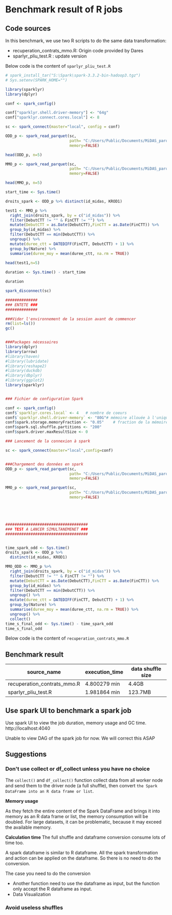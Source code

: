 # Benchmark result of R jobs

## Code sources

In this benchmark, we use two R scripts to do the same data transformation:
- recuperation_contrats_mmo.R: Origin code provided by Dares
- sparlyr_pliu_test.R : update version

Below code is the content of  `sparlyr_pliu_test.R`

```R
# spark_install_tar("S:\Spark\spark-3.3.2-bin-hadoop3.tgz")
# Sys.setenv(SPARK_HOME="")

library(sparklyr)
library(dplyr)

conf <- spark_config()

conf["sparklyr.shell.driver-memory"] <- "64g"
conf["sparklyr.connect.cores.local"] <- 8

sc <- spark_connect(master="local", config = conf)

ODD_p <- spark_read_parquet(sc,
                            path= "C:/Users/Public/Documents/MiDAS_parquet/Vague 2/FNA/odd.parquet",
                            memory=FALSE)

head(ODD_p, n=5)

MMO_p <- spark_read_parquet(sc,
                            path= "C:/Users/Public/Documents/MiDAS_parquet/Vague 2/MMO/mmo.parquet",
                            memory=FALSE)

head(MMO_p, n=5)

start_time <- Sys.time()

droits_spark <- ODD_p %>% distinct(id_midas, KROD1) 

test1 <- MMO_p %>%
  right_join(droits_spark, by = c("id_midas")) %>%
  filter(DebutCTT != "" & FinCTT != "") %>%
  mutate(DebutCTT = as.Date(DebutCTT),FinCTT = as.Date(FinCTT)) %>%
  group_by(id_midas) %>%
  filter(DebutCTT == min(DebutCTT)) %>%
  ungroup() %>%
  mutate(duree_ctt = DATEDIFF(FinCTT, DebutCTT) + 1) %>%
  group_by(Nature) %>%
  summarise(duree_moy = mean(duree_ctt, na.rm = TRUE))
  
head(test1,n=5)

duration <- Sys.time() - start_time

duration

spark_disconnect(sc)

```


```R
##############
### ENTETE ###
##############

###Vider l'environnement de la session avant de commencer
rm(list=ls())
gc()


###Packages nécessaires
library(dplyr)
library(arrow)
#library(haven)
#library(lubridate)
#library(reshape2)
#library(duckdb)
#library(dbplyr)
#library(ggplot2)
library(sparklyr)


### Fichier de configuration Spark

conf <- spark_config()
conf$`sparklyr.cores.local` <- 4   # nombre de coeurs
conf$`sparklyr.shell.driver-memory` <- "80G"# mémoire allouée à l'unique exécuteur en local
conf$spark.storage.memoryFraction <- "0.05"    # fraction de la mémoire allouée au stockage
conf$spark.sql.shuffle.partitions <- "200"     
conf$spark.driver.maxResultSize <- 0           

### Lancement de la connexion à spark

sc <- spark_connect(master="local",config=conf)


###Chargement des données en spark
ODD_p <- spark_read_parquet(sc,
                            path= "C:/Users/Public/Documents/MiDAS_parquet/Vague 2/FNA/odd.parquet",
                            memory=FALSE)

MMO_p <- spark_read_parquet(sc,
                            path= "C:/Users/Public/Documents/MiDAS_parquet/Vague 2/MMO/mmo.parquet",
                            memory=FALSE)





####################################
### TEST A LANCER SIMULTANEMENET ###
####################################


time_spark_odd <- Sys.time()
droits_spark <- ODD_p %>%
  distinct(id_midas, KROD1) 

MMO_ODD <- MMO_p %>%
  right_join(droits_spark, by = c("id_midas")) %>%
  filter(DebutCTT != "" & FinCTT != "") %>%
  mutate(DebutCTT = as.Date(DebutCTT),FinCTT = as.Date(FinCTT)) %>%
  group_by(id_midas) %>%
  filter(DebutCTT == min(DebutCTT)) %>%
  ungroup() %>%
  mutate(duree_ctt = DATEDIFF(FinCTT, DebutCTT) + 1) %>%
  group_by(Nature) %>%
  summarise(duree_moy = mean(duree_ctt, na.rm = TRUE)) %>%
  ungroup() %>%
  collect()
time_s_final_odd <- Sys.time() - time_spark_odd
time_s_final_odd 

```

Below code is the content of  `recuperation_contrats_mmo.R`

## Benchmark result

| source_name                 | execution_time | data shuffle size |
|-----------------------------|----------------|-------------------|
| recuperation_contrats_mmo.R | 4.800279 min   | 4.4GB             |
| sparlyr_pliu_test.R         | 1.981864 min   | 123.7MB           |



## Use spark UI to benchmark a spark job

Use spark UI to view the job duration, memory usage and GC time.
http://localhost:4040

Unable to view DAG of the spark job for now. We will correct this ASAP

## Suggestions

### Don't use collect or df_collect unless you have no choice

The `collect()` and `df_collect()` function collect data from all worker node and send them to the driver node 
(a full shuffle), then convert `the Spark DataFrame into an R data frame or list`.

**Memory usage**

As they fetch the entire content of the Spark DataFrame and brings it into memory as an R data frame or list,
the memory consumption will be doubled. For large datasets, it can be problematic, because it may exceed the available
memory.

**Calculation time**
The full shuffle and dataframe conversion consume lots of time too.

A spark dataframe is similar to R dataframe. All the spark transformation and action can be applied on the dataframe.
So there is no need to do the conversion. 

The case you need to do the conversion
- Another function need to use the dataframe as input, but the function only accept the R dataframe as input.
- Data Visualization

### Avoid useless shuffles


